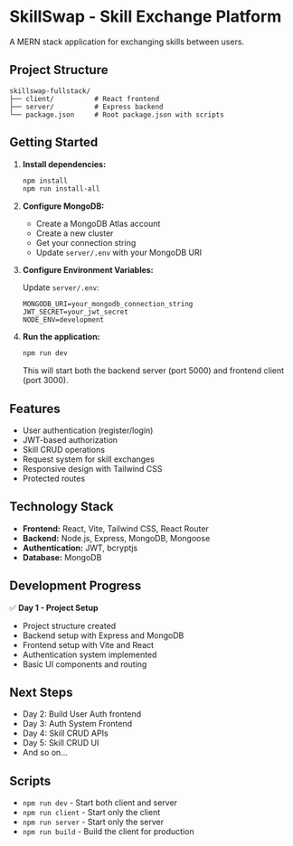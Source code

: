 # SkillSwap - Skill Exchange Platform

A MERN stack application for exchanging skills between users.

## Project Structure

```
skillswap-fullstack/
├── client/          # React frontend
├── server/          # Express backend
└── package.json     # Root package.json with scripts
```

## Getting Started

1. **Install dependencies:**
   ```bash
   npm install
   npm run install-all
   ```

2. **Configure MongoDB:**
   - Create a MongoDB Atlas account
   - Create a new cluster
   - Get your connection string
   - Update `server/.env` with your MongoDB URI

3. **Configure Environment Variables:**
   
   Update `server/.env`:
   ```
   MONGODB_URI=your_mongodb_connection_string
   JWT_SECRET=your_jwt_secret
   NODE_ENV=development
   ```

4. **Run the application:**
   ```bash
   npm run dev
   ```

   This will start both the backend server (port 5000) and frontend client (port 3000).

## Features

- User authentication (register/login)
- JWT-based authorization
- Skill CRUD operations
- Request system for skill exchanges
- Responsive design with Tailwind CSS
- Protected routes

## Technology Stack

- **Frontend:** React, Vite, Tailwind CSS, React Router
- **Backend:** Node.js, Express, MongoDB, Mongoose
- **Authentication:** JWT, bcryptjs
- **Database:** MongoDB

## Development Progress

✅ **Day 1 - Project Setup**
- Project structure created
- Backend setup with Express and MongoDB
- Frontend setup with Vite and React
- Authentication system implemented
- Basic UI components and routing

## Next Steps

- Day 2: Build User Auth frontend
- Day 3: Auth System Frontend
- Day 4: Skill CRUD APIs
- Day 5: Skill CRUD UI
- And so on...

## Scripts

- `npm run dev` - Start both client and server
- `npm run client` - Start only the client
- `npm run server` - Start only the server
- `npm run build` - Build the client for production
